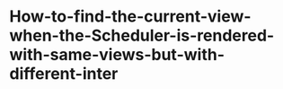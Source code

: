 # How-to-find-the-current-view-when-the-Scheduler-is-rendered-with-same-views-but-with-different-inter